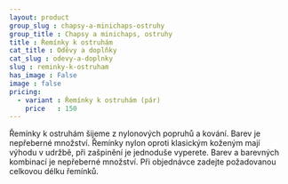 ```yaml
---
layout: product
group_slug : chapsy-a-minichaps-ostruhy
group_title : Chapsy a minichaps, ostruhy
title : Řemínky k ostruhám
cat_title : Oděvy a doplňky
cat_slug : odevy-a-doplnky
slug : reminky-k-ostruham
has_image : False
image : false
pricing:
  - variant : Řemínky k ostruhám (pár)
    price   : 150
---
```


Řemínky k ostruhám šijeme z nylonových popruhů a kování. Barev je nepřeberné množství. Řemínky nylon oproti klasickým koženým mají výhodu v udržbě, při zašpinění je jednoduše vyperete. Barev a barevných kombinací je nepřeberné množství. Při objednávce zadejte požadovanou celkovou délku řemínků.

